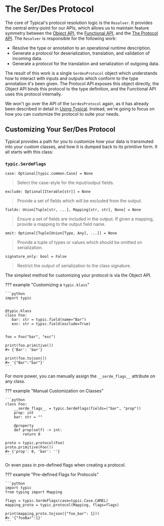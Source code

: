 # The Ser/Des Protocol
The core of Typical's protocol resolution logic is the `Resolver`. It
provides the central entry-point for our APIs, which allows us to
maintain feature symmetry between the
[Object API](api.md#the-object-api), the
[Functional API](api.md#the-functional-api), and the
[The Protocol API](api.md#the-protocol-api). The `Resolver` is
responsible for the following work:

- Resolve the type or annotation to an operational runtime
  description.
- Generate a protocol for deserialization, translation, and validation
  of incoming data.
- Generate a protocol for the translation and serialization of
  outgoing data.

The result of this work is a single `SerdesProtocol` object which
understands how to interact with inputs and outputs which conform to
the type annotation it's been given. The Protocol API exposes this
object directly, the Object API binds this protocol to the type
definition, and the Functional API uses this protocol internally.

We won't go over the API of the `SerdesProtocol` again, as it has
already been described in detail in [Using Typical](api.md). Instead,
we're going to focus on how you can customize the protocol to suite
your needs.

## Customizing Your Ser/Des Protocol

Typical provides a path for you to customize *how* your data is
transmuted into your custom classes, and how it is dumped back to its
primitive form. It all starts with this class:

###  `typic.SerdeFlags`

`case: Optional[typic.common.Case] = None`
> Select the case-style for the input/output fields.

`exclude: Optional[Iterable[str]] = None`
> Provide a set of fields which will be excluded from the output.

`fields: Union[Tuple[str, ...], Mapping[str, str], None] = None`
> Ensure a set of fields are included in the output. If given a mapping, provide a mapping to the output field name.

`omit: Optional[Tuple[Union[Type, Any], ...]] = None`
> Provide a tuple of types or values which should be omitted on
> serialization.

`signature_only: bool = False`
> Restrict the output of serialization to the class signature.

The simplest method for customizing your protocol is via the Object
API.

??? example "Customizing a `typic.klass`"

    ```python
    import typic
    
    
    @typic.klass
    class Foo:
       bar: str = typic.field(name="Bar")
       exc: str = typic.field(exclude=True)
    
    
    foo = Foo("bar", "exc")
    
    print(foo.primitive())
    #> {'Bar': 'bar'}
    
    print(foo.tojson())
    #> '{"Bar":"bar"}'
    ```

For more power, you can manually assign the `__serde_flags__`
attribute on any class.

??? example "Manual Customization on Classes"

    ```python
    class Foo:
        __serde_flags__ = typic.SerdeFlags(fields=("bar", "prop"))
        prop: int
        bar: str = ""
    
        @property
        def prop(self) -> int:
            return 0
    
    proto = typic.protocol(Foo)
    proto.primitive(Foo())
    #> {'prop': 0, 'bar': ''}
    ```

Or even pass in pre-defined flags when creating a protocol.

??? example "Pre-defined Flags for Protocols"

    ```python
    import typic
    from typing import Mapping
    
    flags = typic.SerdeFlags(case=typic.Case.CAMEL)
    mapping_proto = typic.protocol(Mapping, flags=flags)
    
    print(mapping_proto.tojson({"foo_bar": 1}))
    #> '{"fooBar":1}'
    ```
